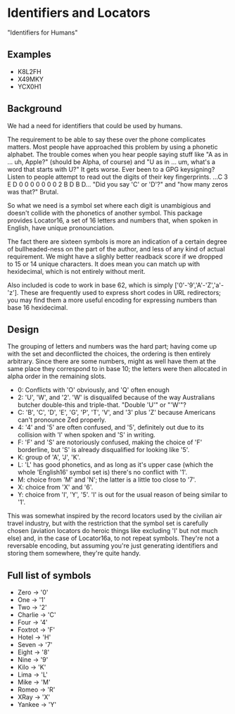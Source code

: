 Identifiers and Locators
========================
"Identifiers for Humans"

Examples
---------
* K8L2FH
* X49MKY
* YCX0H1

Background
-----------
We had a need for identifiers that could be used by humans.

The requirement to be able to say these over the phone complicates matters.
Most people have approached this problem by using a phonetic alphabet. The
trouble comes when you hear people saying stuff like "A as in ... uh,
Apple?" (should be Alpha, of course) and "U as in ... um, what's a word
that starts with U?" It gets worse. Ever been to a GPG keysigning? Listen
to people attempt to read out the digits of their key fingerprints. ...C 3 E
D  0 0 0 0  0 0 0 2 B D B D... "Did you say 'C' or 'D'?" and "how
many zeros was that?" Brutal.

So what we need is a symbol set where each digit is unambigious and doesn't
collide with the phonetics of another symbol. This package provides
Locator16, a set of 16 letters and numbers that, when spoken in English,
have unique pronounciation.

The fact there are sixteen symbols is more an indication of a certain degree
of bullheaded-ness on the part of the author, and less of any kind of actual
requirement. We might have a slighly better readback score if we dropped to
15 or 14 unique characters. It does mean you can match up with hexidecimal,
which is not entirely without merit.

Also included is code to work in base 62, which is simply ['0'-'9','A'-'Z','a'-'z']. 
These are frequently used to express short codes in URL redirectors; you may 
find them a more useful encoding for expressing numbers than base 16 
hexidecimal.

Design
-------
The grouping of letters and numbers was the hard part; having come up with
the set and deconflicted the choices, the ordering is then entirely
arbitrary. Since there are some numbers, might as well have them at the same
place they correspond to in base 10; the letters were then allocated in
alpha order in the remaining slots.


* 0: Conflicts with 'O' obviously, and 'Q' often enough
* 2: 'U', 'W', and '2'. 'W' is disqualifed because of
  the way Australians butcher double-this and triple-that. "Double
  'U'" or "'W'"?
* C: 'B', 'C', 'D', 'E', 'G', 'P', 'T',
  'V', and '3' plus 'Z' because Americans can't pronounce
  Zed properly.
* 4: '4' and '5' are often confused, and '5', definitely
  out due to its collision with 'I' when spoken and 'S' in
  writing.
* F: 'F' and 'S' are notoriously confused, making the choice of
  'F' borderline, but 'S' is already disqualified for looking
  like '5'.
* K: group of 'A', 'J', 'K'.
* L: 'L' has good phonetics, and as long as it's upper case (which
  the whole 'English16' symbol set is) there's no conflict with
  '1'.
* M: choice from 'M' and 'N'; the latter is a little too close
  to '7'.
* X: choice from 'X' and '6'.
* Y: choice from 'I', 'Y', '5'. 'I' is out for the
  usual reason of being similar to '1'.

This was somewhat inspired by the record locators used by the civilian
air travel industry, but with the restriction that the symbol set is
carefully chosen (aviation locators do heroic things like excluding
'I' but not much else) and, in the case of Locator16a, to not repeat
symbols. They're not a reversable encoding, but assuming you're just
generating identifiers and storing them somewhere, they're quite handy.

Full list of symbols
---------------------
* Zero    -> '0'
* One     -> '1'
* Two     -> '2'
* Charlie -> 'C'
* Four    -> '4'
* Foxtrot -> 'F'
* Hotel   -> 'H'
* Seven   -> '7'
* Eight   -> '8'
* Nine    -> '9'
* Kilo    -> 'K'
* Lima    -> 'L'
* Mike    -> 'M'
* Romeo   -> 'R'
* XRay    -> 'X'
* Yankee  -> 'Y'
